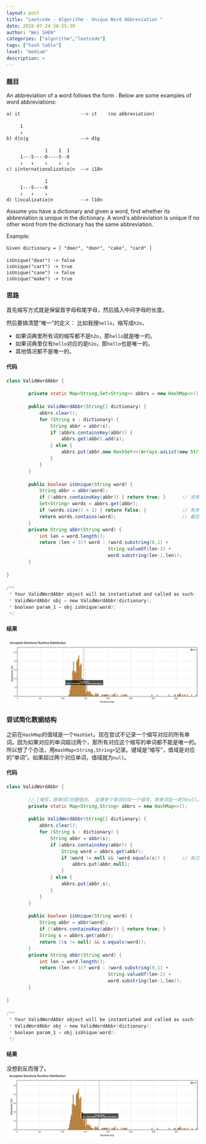 ```yaml
---
layout: post
title: "Leetcode - Algorithm - Unique Word Abbreviation "
date: 2018-07-24 20:55:39
author: "Wei SHEN"
categories: ["algorithm","leetcode"]
tags: ["hash table"]
level: "medium"
description: >
---
```


### 题目
An abbreviation of a word follows the form <first letter><number><last letter>. Below are some examples of word abbreviations:
```
a) it                      --> it    (no abbreviation)

     1
     ↓
b) d|o|g                   --> d1g

              1    1  1
     1---5----0----5--8
     ↓   ↓    ↓    ↓  ↓    
c) i|nternationalizatio|n  --> i18n

              1
     1---5----0
     ↓   ↓    ↓
d) l|ocalizatio|n          --> l10n
```

Assume you have a dictionary and given a word, find whether its abbreviation is unique in the dictionary. A word's abbreviation is unique if no other word from the dictionary has the same abbreviation.

Example:
```
Given dictionary = [ "deer", "door", "cake", "card" ]

isUnique("dear") -> false
isUnique("cart") -> true
isUnique("cane") -> false
isUnique("make") -> true
```

### 思路
首先缩写方式就是保留首字母和尾字母，然后插入中间字母的长度。

然后要搞清楚“唯一”的定义：
比如我搜`hello`，缩写成`h2o`，
* 如果词典里所有词的缩写都不是`h2o`，那`hello`就是唯一的。
* 如果词典里仅有`hello`对应的是`h2o`，那`hello`也是唯一的。
* 其他情况都不是唯一的。


#### 代码
```java
class ValidWordAbbr {

        private static Map<String,Set<String>> abbrs = new HashMap<>();

        public ValidWordAbbr(String[] dictionary) {
            abbrs.clear();
            for (String s : dictionary) {
                String abbr = abbr(s);
                if (abbrs.containsKey(abbr)) {
                    abbrs.get(abbr).add(s);
                } else {
                    abbrs.put(abbr,new HashSet<>(Arrays.asList(new String[]{s})));
                }
            }
        }

        public boolean isUnique(String word) {
            String abbr = abbr(word);
            if (!abbrs.containsKey(abbr)) { return true; }      // 没有这个缩写，肯定是唯一的
            Set<String> words = abbrs.get(abbr);
            if (words.size() > 1) { return false; }             // 有多个词是这个缩写，不是唯一
            return words.contains(word);                        // 最后就看唯一是这个缩写的单词，是不是我们要找的
        }
        private String abbr(String word) {
            int len = word.length();
            return (len < 3)? word : (word.substring(0,1) +
                                     String.valueOf(len-2) +
                                     word.substring(len-1,len));
        }

}

/**
 * Your ValidWordAbbr object will be instantiated and called as such:
 * ValidWordAbbr obj = new ValidWordAbbr(dictionary);
 * boolean param_1 = obj.isUnique(word);
 */
```

#### 结果
![unique-word-abbreviation-1](/images/leetcode/unique-word-abbreviation-1.png)


### 尝试简化数据结构
之前在`HashMap`的值域是一个`HashSet`。现在尝试不记录一个缩写对应的所有单词。因为如果对应的单词超过两个，那所有对应这个缩写的单词都不能是唯一的。所以想了个办法，用`HashMap<String,String>`记录。键域是“缩写”，值域是对应的“单词”。如果超过两个对应单词，值域就为`null`。

#### 代码
```java
class ValidWordAbbr {

        // [缩写，原单词]的键值对。 如果多个单词对应一个缩写，原单词这一项为null。
        private static Map<String,String> abbrs = new HashMap<>();

        public ValidWordAbbr(String[] dictionary) {
            abbrs.clear();
            for (String s : dictionary) {
                String abbr = abbr(s);
                if (abbrs.containsKey(abbr)) {
                    String word = abbrs.get(abbr);
                    if (word != null && !word.equals(s)) {      // 有过相同缩写的其他单词，标为null
                        abbrs.put(abbr,null);
                    }
                } else {
                    abbrs.put(abbr,s);
                }
            }
        }

        public boolean isUnique(String word) {
            String abbr = abbr(word);
            if (!abbrs.containsKey(abbr)) { return true; }
            String s = abbrs.get(abbr);
            return ((s != null) && s.equals(word));
        }
        private String abbr(String word) {
            int len = word.length();
            return (len < 3)? word : (word.substring(0,1) +
                                     String.valueOf(len-2) +
                                     word.substring(len-1,len));
        }

}

/**
 * Your ValidWordAbbr object will be instantiated and called as such:
 * ValidWordAbbr obj = new ValidWordAbbr(dictionary);
 * boolean param_1 = obj.isUnique(word);
 */
```

#### 结果
没想到反而慢了。
![unique-word-abbreviation-2](/images/leetcode/unique-word-abbreviation-2.png)
